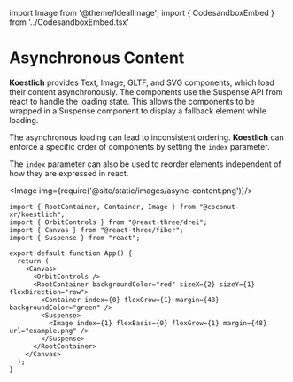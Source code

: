 import Image from '@theme/IdealImage';
import { CodesandboxEmbed } from '../CodesandboxEmbed.tsx'

# Asynchronous Content

**Koestlich** provides Text, Image, GLTF, and SVG components, which load their content asynchronously. The components use the Suspense API from react to handle the loading state. This allows the components to be wrapped in a Suspense component to display a fallback element while loading.

The asynchronous loading can lead to inconsistent ordering. **Koestlich** can enforce a specific order of components by setting the `index` parameter.

The `index` parameter can also be used to reorder elements independent of how they are expressed in react.

<CodesandboxEmbed path="koestlich-async-content-1fyyhw"/>

<Image img={require('@site/static/images/async-content.png')}/>

```tsx
import { RootContainer, Container, Image } from "@coconut-xr/koestlich";
import { OrbitControls } from "@react-three/drei";
import { Canvas } from "@react-three/fiber";
import { Suspense } from "react";

export default function App() {
  return (
    <Canvas>
      <OrbitControls />
      <RootContainer backgroundColor="red" sizeX={2} sizeY={1} flexDirection="row">
        <Container index={0} flexGrow={1} margin={48} backgroundColor="green" />
        <Suspense>
          <Image index={1} flexBasis={0} flexGrow={1} margin={48} url="example.png" />
        </Suspense>
      </RootContainer>
    </Canvas>
  );
}
```
